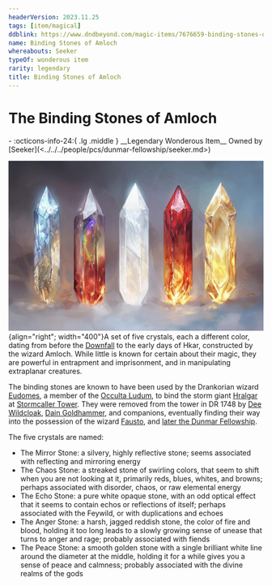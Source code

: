 ```yaml
---
headerVersion: 2023.11.25
tags: [item/magical]
ddblink: https://www.dndbeyond.com/magic-items/7676659-binding-stones-of-amloch
name: Binding Stones of Amloch
whereabouts: Seeker
typeOf: wonderous item
rarity: legendary
title: Binding Stones of Amloch
---
```

# The Binding Stones of Amloch
<div class="grid cards ext-narrow-margin ext-one-column" markdown>
- :octicons-info-24:{ .lg .middle } __Legendary Wonderous Item__  
   Owned by [Seeker](<../../../people/pcs/dunmar-fellowship/seeker.md>)  
</div>


![Binding Stones](../../../assets/binding-stones.jpg){align="right"; width="400"}A set of five crystals, each a different color, dating from before the [Downfall](<../../../events/ancient/the-downfall.md>) to the early days of Hkar, constructed by the wizard Amloch. 
While little is known for certain about their magic, they are powerful in entrapment and imprisonment, and in manipulating extraplanar creatures. 

The binding stones are known to have been used by the Drankorian wizard [Eudomes](<../../../people/historical-figures/eudomes.md>), a member of the [Occulta Ludum](<../../../groups/drankorian-societies/occulta-ludum.md>), to bind the storm giant [Hralgar](<../../../people/giants/hralgar.md>) at [Stormcaller Tower](<../../../gazetteer/greater-dunmar/dunmari-basin/stormcaller-tower.md>). They were removed from the tower in DR 1748 by [Dee Wildcloak](<../../../people/halflings/dee-wildcloak.md>), [Dain Goldhammer](<../../../people/dwarves/dain-goldhammer.md>), and companions, eventually finding their way into the possession of the wizard [Fausto](<../../../people/chardonians/fausto.md>), and [later the Dunmar Fellowship](<../session-notes/session-48-dufr.md>).

The five crystals are named:
- The Mirror Stone: a silvery, highly reflective stone; seems associated with reflecting and mirroring energy  
- The Chaos Stone: a streaked stone of swirling colors, that seem to shift when you are not looking at it, primarily reds, blues, whites, and browns; perhaps associated with disorder, chaos, or raw elemental energy  
- The Echo Stone: a pure white opaque stone, with an odd optical effect that it seems to contain echos or reflections of itself; perhaps associated with the Feywild, or with duplications and echoes  
- The Anger Stone: a harsh, jagged reddish stone, the color of fire and blood, holding it too long leads to a slowly growing sense of unease that turns to anger and rage; probably associated with fiends  
- The Peace Stone: a smooth golden stone with a single brilliant white line around the diameter at the middle, holding it for a while gives you a sense of peace and calmness; probably associated with the divine realms of the gods  

